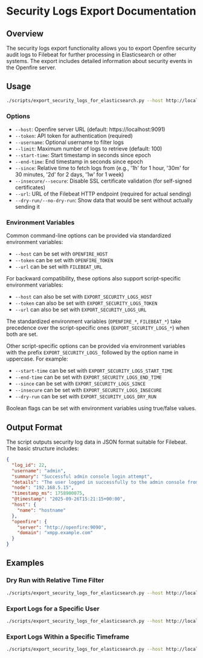 # Security Logs Export Documentation

## Overview

The security logs export functionality allows you to export Openfire security audit logs to Filebeat for further processing in Elasticsearch or other systems. The export includes detailed information about security events in the Openfire server.

## Usage

```bash
./scripts/export_security_logs_for_elasticsearch.py --host http://localhost:9090 --token your_token --url http://filebeat:8080 [options]
```

### Options

- `--host`: Openfire server URL (default: https://localhost:9091)
- `--token`: API token for authentication (required)
- `--username`: Optional username to filter logs
- `--limit`: Maximum number of logs to retrieve (default: 100)
- `--start-time`: Start timestamp in seconds since epoch
- `--end-time`: End timestamp in seconds since epoch
- `--since`: Relative time to fetch logs from (e.g., '1h' for 1 hour, '30m' for 30 minutes, '2d' for 2 days, '1w' for 1 week)
- `--insecure/--secure`: Disable SSL certificate validation (for self-signed certificates)
- `--url`: URL of the Filebeat HTTP endpoint (required for actual sending)
- `--dry-run/--no-dry-run`: Show data that would be sent without actually sending it

### Environment Variables

Common command-line options can be provided via standardized environment variables:
- `--host` can be set with `OPENFIRE_HOST`
- `--token` can be set with `OPENFIRE_TOKEN`
- `--url` can be set with `FILEBEAT_URL`

For backward compatibility, these options also support script-specific environment variables:
- `--host` can also be set with `EXPORT_SECURITY_LOGS_HOST`
- `--token` can also be set with `EXPORT_SECURITY_LOGS_TOKEN`
- `--url` can also be set with `EXPORT_SECURITY_LOGS_URL`

The standardized environment variables (`OPENFIRE_*`, `FILEBEAT_*`) take precedence over the script-specific ones (`EXPORT_SECURITY_LOGS_*`) when both are set.

Other script-specific options can be provided via environment variables with the prefix `EXPORT_SECURITY_LOGS_` followed by the option name in uppercase. For example:
- `--start-time` can be set with `EXPORT_SECURITY_LOGS_START_TIME`
- `--end-time` can be set with `EXPORT_SECURITY_LOGS_END_TIME`
- `--since` can be set with `EXPORT_SECURITY_LOGS_SINCE`
- `--insecure` can be set with `EXPORT_SECURITY_LOGS_INSECURE`
- `--dry-run` can be set with `EXPORT_SECURITY_LOGS_DRY_RUN`

Boolean flags can be set with environment variables using true/false values.

## Output Format

The script outputs security log data in JSON format suitable for Filebeat. The basic structure includes:

```json
{
  "log_id": 22,
  "username": "admin",
  "summary": "Successful admin console login attempt",
  "details": "The user logged in successfully to the admin console from address 127.0.0.1.",
  "node": "192.168.5.15",
  "timestamp_ms": 1758900075,
  "@timestamp": "2025-09-26T15:21:15+00:00",
  "host": {
    "name": "hostname"
  },
  "openfire": {
    "server": "http://openfire:9090",
    "domain": "xmpp.example.com"
  }
}
```

## Examples

### Dry Run with Relative Time Filter

```bash
./scripts/export_security_logs_for_elasticsearch.py --host http://localhost:9090 --token your_token --since 1d --dry-run
```

### Export Logs for a Specific User

```bash
./scripts/export_security_logs_for_elasticsearch.py --host http://localhost:9090 --token your_token --url http://filebeat:8080 --username admin --limit 50
```

### Export Logs Within a Specific Timeframe

```bash
./scripts/export_security_logs_for_elasticsearch.py --host http://localhost:9090 --token your_token --url http://filebeat:8080 --start-time 1758814000 --end-time 1758900100
```

